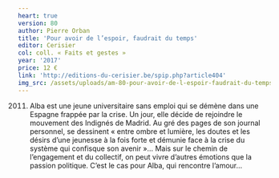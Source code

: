 ```yaml
---
heart: true
version: 80
author: Pierre Orban
title: 'Pour avoir de l’espoir, faudrait du temps'
editor: Cerisier
col: coll. « Faits et gestes »
year: '2017'
price: 12 €
link: 'http://editions-du-cerisier.be/spip.php?article404'
img_src: /assets/uploads/am-80-pour-avoir-de-l-espoir-faudrait-du-temps-bgo.jpg
---
```

2011. Alba est une jeune universitaire sans emploi qui se démène dans une Espagne frappée par la crise. Un jour, elle décide de rejoindre le mouvement des Indignés de Madrid. Au gré des pages de son journal personnel, se dessinent « entre ombre et lumière, les doutes et les désirs d’une jeunesse à la fois forte et démunie face à la crise du système qui confisque son avenir »… Mais sur le chemin de l’engagement et du collectif, on peut vivre d’autres émotions que la passion politique. C’est le cas pour Alba, qui rencontre l’amour…
